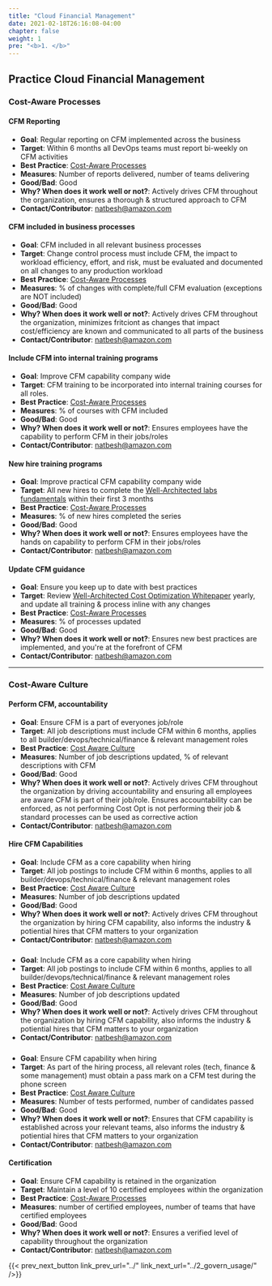 ```yaml
---
title: "Cloud Financial Management"
date: 2021-02-18T26:16:08-04:00
chapter: false
weight: 1
pre: "<b>1. </b>"
---
```



## Practice Cloud Financial Management

### Cost-Aware Processes
#### CFM Reporting
 - **Goal**: Regular reporting on CFM implemented across the business
 - **Target**: Within 6 months all DevOps teams must report bi-weekly on CFM activities
 - **Best Practice**: [Cost-Aware Processes](https://docs.aws.amazon.com/wellarchitected/latest/cost-optimization-pillar/cost-aware-processes.html)
  - **Measures**: Number of reports delivered, number of teams delivering
 - **Good/Bad**: Good
 - **Why? When does it work well or not?**: Actively drives CFM throughout the organization, ensures a thorough & structured approach to CFM
 - **Contact/Contributor**: natbesh@amazon.com

#### CFM included in business processes
 - **Goal**: CFM included in all relevant business processes
 - **Target**: Change control process must include CFM, the impact to workload efficiency, effort, and risk, must be evaluated and documented on all changes to any production workload
 - **Best Practice**: [Cost-Aware Processes](https://docs.aws.amazon.com/wellarchitected/latest/cost-optimization-pillar/cost-aware-processes.html)
  - **Measures**: % of changes with complete/full CFM evaluation (exceptions are NOT included)
 - **Good/Bad**: Good
 - **Why? When does it work well or not?**: Actively drives CFM throughout the organization, minimizes fritciont as changes that impact cost/efficiency are known and communicated to all parts of the business
 - **Contact/Contributor**: natbesh@amazon.com


#### Include CFM into internal training programs
 - **Goal**: Improve CFM capability company wide
 - **Target**: CFM training to be incorporated into internal training courses for all roles.
 - **Best Practice**: [Cost-Aware Processes](https://docs.aws.amazon.com/wellarchitected/latest/cost-optimization-pillar/cost-aware-processes.html)
 - **Measures**: % of courses with CFM included
 - **Good/Bad**: Good
 - **Why? When does it work well or not?**: Ensures employees have the capability to perform CFM in their jobs/roles
 - **Contact/Contributor**: natbesh@amazon.com


#### New hire training programs
 - **Goal**: Improve practical CFM capability company wide
 - **Target**: All new hires to complete the [Well-Architected labs fundamentals](https://wellarchitectedlabs.com/cost/fundamentals/) within their first 3 months
 - **Best Practice**: [Cost-Aware Processes](https://docs.aws.amazon.com/wellarchitected/latest/cost-optimization-pillar/cost-aware-processes.html)
 - **Measures**: % of new hires completed the series
 - **Good/Bad**: Good
 - **Why? When does it work well or not?**: Ensures employees have the hands on capability to perform CFM in their jobs/roles
 - **Contact/Contributor**: natbesh@amazon.com

#### Update CFM guidance
 - **Goal**: Ensure you keep up to date with best practices
 - **Target**: Review [Well-Architected Cost Optimization Whitepaper](https://docs.aws.amazon.com/wellarchitected/latest/cost-optimization-pillar/welcome.html) yearly, and update all training & process inline with any changes
 - **Best Practice**: [Cost-Aware Processes](https://docs.aws.amazon.com/wellarchitected/latest/cost-optimization-pillar/cost-aware-processes.html)
 - **Measures**: % of processes updated
 - **Good/Bad**: Good
 - **Why? When does it work well or not?**: Ensures new best practices are implemented, and you're at the forefront of CFM
 - **Contact/Contributor**: natbesh@amazon.com

---

### Cost-Aware Culture
#### Perform CFM, accountability
 - **Goal**: Ensure CFM is a part of everyones job/role
 - **Target**: All job descriptions must include CFM within 6 months, applies to all builder/devops/technical/finance & relevant management roles
 - **Best Practice**: [Cost Aware Culture](https://docs.aws.amazon.com/wellarchitected/latest/cost-optimization-pillar/cost-aware-culture.html)
 - **Measures**: Number of job descriptions updated, % of relevant descriptions with CFM
 - **Good/Bad**: Good
 - **Why? When does it work well or not?**: Actively drives CFM throughout the organization by driving accountability and ensuring all employees are aware CFM is part of their job/role. Ensures accountability can be enforced, as not performing Cost Opt is not performing their job & standard processes can be used as corrective action
 - **Contact/Contributor**: natbesh@amazon.com

#### Hire CFM Capabilities
 - **Goal**: Include CFM as a core capability when hiring
 - **Target**: All job postings to include CFM within 6 months, applies to all builder/devops/technical/finance & relevant management roles
 - **Best Practice**: [Cost Aware Culture](https://docs.aws.amazon.com/wellarchitected/latest/cost-optimization-pillar/cost-aware-culture.html)
 - **Measures**: Number of job descriptions updated
 - **Good/Bad**: Good
 - **Why? When does it work well or not?**: Actively drives CFM throughout the organization by hiring CFM capability, also informs the industry & potiential hires that CFM matters to your organization
 - **Contact/Contributor**: natbesh@amazon.com

##### 
 - **Goal**: Include CFM as a core capability when hiring
 - **Target**: All job postings to include CFM within 6 months, applies to all builder/devops/technical/finance & relevant management roles
 - **Best Practice**: [Cost Aware Culture](https://docs.aws.amazon.com/wellarchitected/latest/cost-optimization-pillar/cost-aware-culture.html)
 - **Measures**: Number of job descriptions updated
 - **Good/Bad**: Good
 - **Why? When does it work well or not?**: Actively drives CFM throughout the organization by hiring CFM capability, also informs the industry & potiential hires that CFM matters to your organization
 - **Contact/Contributor**: natbesh@amazon.com

##### 
 - **Goal**: Ensure CFM capability when hiring
 - **Target**: As part of the hiring process, all relevant roles (tech, finance & some management) must obtain a pass mark on a CFM test during the phone screen
  - **Best Practice**: [Cost Aware Culture](https://docs.aws.amazon.com/wellarchitected/latest/cost-optimization-pillar/cost-aware-culture.html)
 - **Measures**: Number of tests performed, number of candidates passed
 - **Good/Bad**: Good
 - **Why? When does it work well or not?**: Ensures that CFM capability is established across your relevant teams, also informs the industry & potiential hires that CFM matters to your organization
 - **Contact/Contributor**: natbesh@amazon.com

#### Certification
 - **Goal**: Ensure CFM capability is retained in the organization
 - **Target**: Maintain a level of 10 certified employees within the organization
 - **Best Practice**: [Cost-Aware Processes](https://docs.aws.amazon.com/wellarchitected/latest/cost-optimization-pillar/cost-aware-processes.html)
 - **Measures**: number of certified employees, number of teams that have certified employees
 - **Good/Bad**: Good
 - **Why? When does it work well or not?**: Ensures a verified level of capability throughout the organization
 - **Contact/Contributor**: natbesh@amazon.com




{{< prev_next_button link_prev_url="../" link_next_url="../2_govern_usage/" />}}


